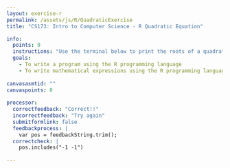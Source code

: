 ```yaml
---
layout: exercise-r
permalink: /assets/js/R/QuadraticExercise
title: "CS173: Intro to Computer Science - R Quadratic Equation"

info:
  points: 0
  instructions: "Use the terminal below to print the roots of a quadratic polynomial with coefficients a=1, b=2, and c=1."
  goals:
    - To write a program using the R programming language
    - To write mathematical expressions using the R programming language
  
canvasasmtid: ""
canvaspoints: 0
  
processor:  
  correctfeedback: "Correct!!" 
  incorrectfeedback: "Try again"
  submitformlink: false
  feedbackprocess: | 
    var pos = feedbackString.trim();
  correctcheck: |
    pos.includes("-1 -1")
        
---
```


<!-- permalink was /Modules/R/TutorialExercise; permalink has to be /assets/js/R/ to allow loading of associated assets from the current directory -->
